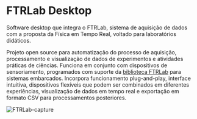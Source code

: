 # FTRLab Desktop

Software desktop que integra o FTRLab, sistema de aquisição de dados com a proposta da Física em Tempo Real, voltado para laboratórios didáticos.

Projeto open source para automatização do processo de aquisição, processamento e visualização de dados de experimentos e atividades práticas de ciências.
Funciona em conjunto com dispositivos de sensoriamento, programados com suporte da [biblioteca FTRLab](https://github.com/renanrms/FTR-Lab-Embarcado) para sistemas embarcados.
Incorpora funcionamento plug-and-play, interface intuitiva, dispositivos flexíveis que podem ser combinados em diferentes experiências, visualização de dados em tempo real e exportação em formato CSV para processamentos posteriores.

![FTRLab-capture](https://github.com/renanrms/FTR-Lab-Desktop/assets/34728048/1f13aac2-9ab7-46ff-a878-427f1b03c6b2)
